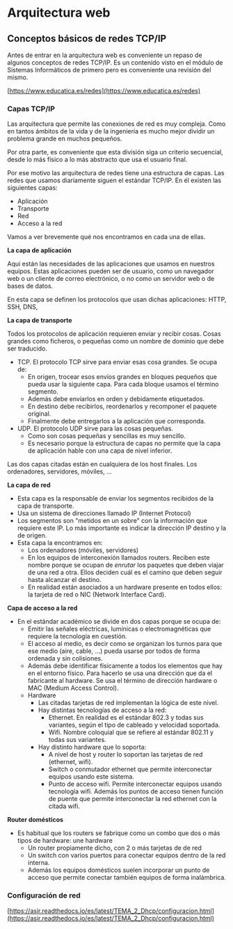 # Arquitectura web

## Conceptos básicos de redes TCP/IP


Antes de entrar en la arquitectura web es conveniente un repaso de algunos conceptos de redes TCP/IP. Es un contenido visto en el módulo de Sistemas Informáticos de primero pero es conveniente una revisión del mismo.

[https://www.educatica.es/redes](https://www.educatica.es/redes)

### Capas TCP/IP

Las arquitectura que permite las conexiones de red es muy compleja. Como en tantos ámbitos de la vida y de la ingeniería es mucho mejor dividir un problema grande en muchos pequeños.

Por otra parte, es conveniente que esta división siga un criterio secuencial, desde lo más físico a lo más abstracto que usa el usuario final. 

Por ese motivo las arquitectura de redes tiene una estructura de capas. Las redes que usamos diariamente siguen el estándar TCP/IP. En él existen las siguientes capas:

- Aplicación
- Transporte
- Red
- Acceso a la red

Vamos a ver brevemente qué nos encontramos en cada una de ellas.

**La capa de aplicación**

Aquí están las necesidades de las aplicaciones que usamos en nuestros equipos. Estas aplicaciones pueden ser de usuario, como un navegador web o un cliente de correo electrónico, o no como un servidor web o de bases de datos.

En esta capa se definen los protocolos que usan dichas aplicaciones: HTTP, SSH, DNS, 

**La capa de transporte**

Todos los protocolos de aplicación requieren enviar y recibir cosas. Cosas grandes como ficheros, o pequeñas como un nombre de dominio que debe ser traducido. 

- TCP. El protocolo TCP sirve para enviar esas cosa grandes. Se ocupa de:
  - En origen, trocear esos envíos grandes en bloques pequeños que pueda usar la siguiente capa. Para cada bloque usamos el término segmento.
  - Además debe enviarlos en orden y debidamente etiquetados.
  - En destino debe recibirlos, reordenarlos y recomponer el paquete original.
  - Finalmente debe entregarlos a la aplicación que corresponda.
- UDP. El protocolo UDP sirve para las cosas pequeñas. 
  - Como son cosas pequeñas y sencillas es muy sencillo.
  - Es necesario porque la estructura de capas no permite que la capa de aplicación hable con una capa de nivel inferior.

Las dos capas citadas están en cualquiera de los host finales. Los ordenadores, servidores, móviles, ...

**La capa de red**

- Esta capa es la responsable de enviar los segmentos recibidos de la capa de transporte.
- Usa un sistema de direcciones llamado IP (Internet Protocol)
- Los segmentos son "metidos en un sobre" con la información que requiere este IP. Lo más importante es indicar la dirección IP destino y la de origen.
- Esta capa la encontramos en:
  - Los ordenadores (móviles, servidores)
  - En los equipos de interconexión llamados routers. Reciben este nombre porque se ocupan de *enrutar* los paquetes que deben viajar de una red a otra. Ellos deciden cuál es el camino que deben seguir hasta alcanzar el destino.
  - En realidad están asociados a un hardware presente en todos ellos: la tarjeta de red o NIC (Network Interface Card). 

**Capa de acceso a la red**

- En el estándar académico se divide en dos capas porque se ocupa de:
  - Emitir las señales eléctricas, lumínicas o electromagnéticas que requiere la tecnología en cuestión.
  - El acceso al medio, es decir como se organizan los turnos para que ese medio (aire, cable, ...) pueda usarse por todos de forma ordenada y sin colisiones.
  - Además debe identificar físicamente a todos los elementos que hay en el entorno físico. Para hacerlo se usa una dirección que da el fabricante al hardware. Se usa el término de dirección hardware o MAC (Medium Access Control).
  - Hardware
    - Las citadas tarjetas de red implementan la lógica de este nivel.
    - Hay distintas tecnologías de acceso a la red:
      - Ethernet. En realidad es el estándar 802.3 y todas sus variantes, según el tipo de cableado y velocidad soportada.
      - Wifi. Nombre coloquial que se refiere al estándar 802.11 y todas sus variantes.
    - Hay distinto hardware que lo soporta:
      - A nivel de host y router lo soportan las tarjetas de red (ethernet, wifi).
      - Switch o conmutador ethernet que permite interconectar equipos usando este sistema.
      - Punto de acceso wifi. Permite interconectar equipos usando tecnología wifi. Además los puntos de acceso tienen función de puente que permite interconectar la red ethernet con la citada wifi.

**Router domésticos**

- Es habitual que los routers se fabrique como un combo que dos o más tipos de hardware: une hardware 
  - Un router propiamente dicho, con 2 o más tarjetas de de red
  - Un switch con varios puertos para conectar equipos dentro de la red interna.
  - Además los equipos domésticos suelen incorporar un punto de acceso que permite conectar también equipos de forma inalámbrica.

### Configuración de red

[https://asir.readthedocs.io/es/latest/TEMA_2_Dhcp/configuracion.html](https://asir.readthedocs.io/es/latest/TEMA_2_Dhcp/configuracion.html)